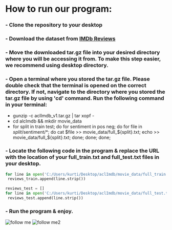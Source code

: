 # **How to run our program:**

### - Clone the repository to your desktop
### - Download the dataset from [IMDb Reviews](https://ai.stanford.edu/~amaas/data/sentiment/aclImdb_v1.tar.gz) 
### - Move the downloaded tar.gz file into your desired directory where you will be accessing it from. To make this step easier, we recommend using desktop directory.
### - Open a terminal where you stored the tar.gz file. Please double check that the terminal is opened on the correct directory. If not, navigate to the directory              where you stored the tar.gz file by using 'cd' command. Run the following command in your terminal:
   - gunzip -c aclImdb_v1.tar.gz | tar xopf -
   - cd alcImdb && mkdir movie_data
   - for split in train test; do for sentiment in pos neg; do for file in $split/$sentiment/*; do cat $file >> movie_data/full_${split}.txt; echo >>                             movie_data/full_${split}.txt; done; done; done;

### - Locate the following code in the program & replace the URL with the location of your full_train.txt and full_test.txt files in your desktop.
   ```python
   for line in open('C:/Users/kurti/Desktop/aclImdb/movie_data/full_train.txt', encoding='utf-8'):
    reviews_train.append(line.strip())
    
   reviews_test = []
   for line in open('C:/Users/kurti/Desktop/aclImdb/movie_data/full_test.txt', encoding='utf-8'):
    reviews_test.append(line.strip())
   ```
### - Run the program & enjoy. 

![follow me](https://img.shields.io/github/followers/kurtina09?label=Kurtina09&style=social)
![follow me2](https://img.shields.io/github/followers/illiquid47?label=illiquid47&style=social)

